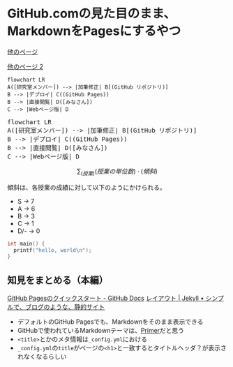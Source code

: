 # GitHub.comの見た目のまま、MarkdownをPagesにするやつ

[他のページ](other.md)

[他のページ 2](other-2.md)

```mermaid
flowchart LR
A([研究室メンバー]) --> |加筆修正| B[(GitHub リポジトリ)]
B --> |デプロイ| C((GitHub Pages))
B --> |直接閲覧| D([みなさん])
C --> |Webページ版| D
```

<pre class="mermaid">
flowchart LR
A([研究室メンバー]) --> |加筆修正| B[(GitHub リポジトリ)]
B --> |デプロイ| C((GitHub Pages))
B --> |直接閲覧| D([みなさん])
C --> |Webページ版| D
</pre>

$$
\sum_{(授業)}(授業の単位数)\cdot(傾斜)
$$

傾斜は、各授業の成績に対して以下のようにかけられる。

* S -> 7
* A -> 6
* B -> 3
* C -> 1
* D/- -> 0

```c
int main() {
  printf("hello, world\n");
}
```

## 知見をまとめる（本編）

[GitHub Pagesのクイックスタート - GitHub Docs](https://docs.github.com/ja/pages/quickstart)
[レイアウト | Jekyll • シンプルで、ブログのような、静的サイト](http://jekyllrb-ja.github.io/docs/layouts/)

- デフォルトのGitHub Pagesでも、Markdownをそのまま表示できる
- GitHubで使われているMarkdownテーマは、[Primer](https://github.com/pages-themes/primer)だと思う
- `<title>`とかのメタ情報は`_config.yml`における
- `_config.yml`の`title`がページの`<h1>`と一致するとタイトルヘッダ？が表示されなくなるらしい
